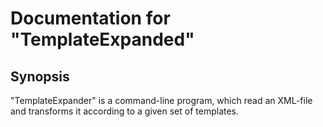 ﻿# Documentation for "TemplateExpanded"

## Synopsis

"TemplateExpander" is a command-line program, which read an XML-file and transforms it according to a given set of templates.